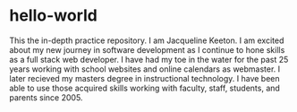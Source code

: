 # hello-world
This the in-depth practice repository.
I am Jacqueline Keeton.  I am excited about my new journey in software development as I continue to hone skills as a full stack web developer.  I have had my toe in the water for the past 25 years working with school websites and online calendars as webmaster.  I later recieved my masters degree in instructional technology.  I have been able to use those acquired skills working with faculty, staff, students, and parents since 2005.  

